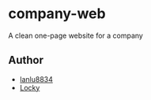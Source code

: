# company-web
A clean one-page website for a company

## Author
- [lanlu8834](https://github.com/lanlu8834)
- [Locky](https://github.com/junlulocky)
